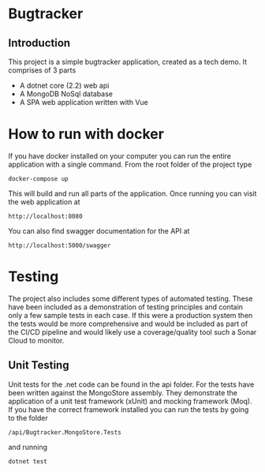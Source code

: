 # Bugtracker

## Introduction

This project is a simple bugtracker application, created as a tech demo. It comprises of 3 parts

- A dotnet core (2.2) web api
- A MongoDB NoSql database
- A SPA web application written with Vue

# How to run with docker

If you have docker installed on your computer you can run the entire application with a single command. From the root folder of the project type

`docker-compose up`

This will build and run all parts of the application. Once running you can visit the web application at 

`http://localhost:8080`

You can also find swagger documentation for the API at

`http://localhost:5000/swagger`

# Testing

The project also includes some different types of automated testing. These have been included as a demonstration of testing principles and contain only a few sample tests in each case. If this were a production system then the tests would be more comprehensive and would be included as part of the CI/CD pipeline and would likely use a coverage/quality tool such a Sonar Cloud to monitor.

## Unit Testing

Unit tests for the .net code can be found in the api folder. For the tests have been written against the MongoStore assembly. They demonstrate the application of a unit test framework (xUnit) and mocking framework (Moq). If you have the correct framework installed you can run the tests by going to the folder

`/api/Bugtracker.MongoStore.Tests`

and running

`dotnet test`



